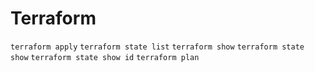 # Terraform

```terraform apply```
```terraform state list```
```terraform show```
```terraform state show```
```terraform state show id```
```terraform plan```
